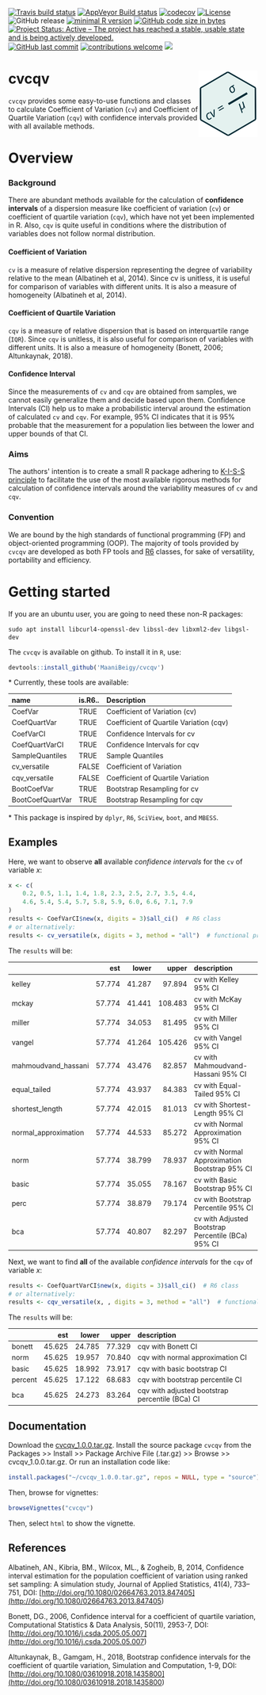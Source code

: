 [![Travis build status](https://travis-ci.org/MaaniBeigy/cvcqv.svg?branch=master)](https://travis-ci.org/MaaniBeigy/cvcqv)
[![AppVeyor Build status](https://ci.appveyor.com/api/projects/status/41rjx4g395bfdpq4?svg=true)](https://ci.appveyor.com/project/MaaniBeigy/cvcqv)
[![codecov](https://codecov.io/gh/MaaniBeigy/cvcqv/branch/master/graph/badge.svg)](https://codecov.io/gh/MaaniBeigy/cvcqv)
[![License](https://img.shields.io/badge/licence-GPL--3-blue.svg)](https://www.gnu.org/licenses/gpl-3.0.en.html)
![GitHub release](https://img.shields.io/github/release/MaaniBeigy/cvcqv)
[![minimal R version](https://img.shields.io/badge/R%3E%3D-3.1.2-6666ff.svg)](https://cran.r-project.org/)
[![GitHub code size in bytes](https://img.shields.io/github/languages/code-size/MaaniBeigy/cvcqv)](https://github.com/MaaniBeigy/cvcqv)
[![Project Status: Active – The project has reached a stable, usable state and is being actively developed.](https://www.repostatus.org/badges/latest/active.svg)](https://www.repostatus.org/#active)
[![GitHub last commit](https://img.shields.io/github/last-commit/MaaniBeigy/cvcqv)](https://github.com/MaaniBeigy/cvcqv/commits/master)
[![contributions welcome](https://img.shields.io/badge/contributions-welcome-brightgreen.svg?style=flat)](https://github.com/MaaniBeigy/cvcqv/issues)
[![](https://img.shields.io/badge/lifecycle-experimental-orange.svg)](https://www.tidyverse.org/lifecycle/#experimental)     

# cvcqv <img src="./man/figures/sticker.svg" align="right" width="120" />

`cvcqv` provides some easy-to-use functions and classes to calculate 
Coefficient of  Variation (`cv`) and Coefficient of Quartile Variation (`cqv`)
with confidence intervals provided with all available methods.

# Overview   

### Background    

There are abundant methods available for the calculation of **confidence intervals** of a dispersion measure like coefficient of variation (`cv`) or coefficient of quartile variation (`cqv`), which have not yet been implemented in R. Also, `cqv` is quite useful in conditions where the distribution of variables does not follow normal distribution.   

#### Coefficient of Variation  

`cv` is a measure of relative dispersion representing the degree of variability relative to the mean (Albatineh et al, 2014). Since cv is unitless, it is useful for comparison of variables with different units. It is also a measure of homogeneity (Albatineh et al, 2014).

#### Coefficient of Quartile Variation

`cqv` is a measure of relative dispersion  that is based on interquartile range (`IQR`). Since `cqv` is unitless, it is also useful for comparison of variables with different units. It is also a measure of homogeneity (Bonett, 2006; Altunkaynak, 2018).

#### Confidence Interval

Since the measurements of `cv` and `cqv` are obtained from samples, we 
cannot easily generalize them and decide based upon them. Confidence Intervals (CI) help us to make a probabilistic interval around the estimation of calculated `cv` and `cqv`. For example, 95% CI indicates that it is 95% probable that the measurement for a population lies between the lower and upper bounds of that CI.

### Aims    

The authors' intention is to create a small R package adhering to [K-I-S-S principle](<https://en.wikipedia.org/wiki/KISS_principle>) to facilitate the use of the most available rigorous methods for calculation of confidence intervals around the variability measures of `cv` and `cqv`.

### Convention       

We are bound by the high standards of functional programming (FP) and object-oriented programming (OOP). The majority of tools provided by `cvcqv` are developed as both FP tools and [R6](https://github.com/r-lib/R6) classes, for sake of versatility, portability and efficiency.

# Getting started    

If you are an ubuntu user, you are going to need these non-R packages:    

```linux
sudo apt install libcurl4-openssl-dev libssl-dev libxml2-dev libgsl-dev   
```   

The `cvcqv` is available on github. To install it in `R`, use:    

```r
devtools::install_github('MaaniBeigy/cvcqv')  
```

\* Currently, these tools are available:     

|name             |is.R6.. |Description                             |
|:----------------|:-------|:---------------------------------------|
|CoefVar          |TRUE    |Coefficient of Variation (cv)           |
|CoefQuartVar     |TRUE    |Coefficient of Quartile Variation (cqv) |
|CoefVarCI        |TRUE    |Confidence Intervals for cv             |
|CoefQuartVarCI   |TRUE    |Confidence Intervals for cqv            |
|SampleQuantiles  |TRUE    |Sample Quantiles                        |
|cv_versatile     |FALSE   |Coefficient of Variation                |
|cqv_versatile    |FALSE   |Coefficient of Quartile Variation       |
|BootCoefVar      |TRUE    |Bootstrap Resampling for cv             |
|BootCoefQuartVar |TRUE    |Bootstrap Resampling for cqv            |

\* This package is inspired by `dplyr`, `R6`, `SciView`, `boot`, and `MBESS`.    

## Examples    

Here, we want to observe **all** available *confidence intervals* for the `cv` 
of variable *x*:

```r
x <- c(
    0.2, 0.5, 1.1, 1.4, 1.8, 2.3, 2.5, 2.7, 3.5, 4.4,
    4.6, 5.4, 5.4, 5.7, 5.8, 5.9, 6.0, 6.6, 7.1, 7.9
)
results <- CoefVarCI$new(x, digits = 3)$all_ci()  # R6 class
# or alternatively: 
results <- cv_versatile(x, digits = 3, method = "all")  # functional programming
```

The `results` will be:    

|                     |    est|  lower|   upper|description                                        |
|:--------------------|------:|------:|-------:|:--------------------------------------------------|
|kelley               | 57.774| 41.287|  97.894|cv with Kelley 95% CI                              |
|mckay                | 57.774| 41.441| 108.483|cv with McKay 95% CI                               |
|miller               | 57.774| 34.053|  81.495|cv with Miller 95% CI                              |
|vangel               | 57.774| 41.264| 105.426|cv with Vangel 95% CI                              |
|mahmoudvand_hassani  | 57.774| 43.476|  82.857|cv with Mahmoudvand-Hassani 95% CI                 |
|equal_tailed         | 57.774| 43.937|  84.383|cv with Equal-Tailed 95% CI                        |
|shortest_length      | 57.774| 42.015|  81.013|cv with Shortest-Length 95% CI                     |
|normal_approximation | 57.774| 44.533|  85.272|cv with Normal Approximation 95% CI                |
|norm                 | 57.774| 38.799|  78.937|cv with Normal Approximation Bootstrap 95% CI      |
|basic                | 57.774| 35.055|  78.167|cv with Basic Bootstrap 95% CI                     |
|perc                 | 57.774| 38.879|  79.174|cv with Bootstrap Percentile 95% CI                |
|bca                  | 57.774| 40.807|  82.297|cv with Adjusted Bootstrap Percentile (BCa) 95% CI |

Next, we want to find **all** of the available *confidence intervals* for the `cqv` of variable *x*:  

```r
results <- CoefQuartVarCI$new(x, digits = 3)$all_ci()  # R6 class
# or alternatively:
results <- cqv_versatile(x, , digits = 3, method = "all")  # functional programming

```

The `results` will be:   

|        |    est|  lower|  upper|description                                     |
|:-------|------:|------:|------:|:-----------------------------------------------|
|bonett  | 45.625| 24.785| 77.329|cqv with Bonett CI                              |
|norm    | 45.625| 19.957| 70.840|cqv with normal approximation CI                |
|basic   | 45.625| 18.992| 73.917|cqv with basic bootstrap CI                     |
|percent | 45.625| 17.122| 68.683|cqv with bootstrap percentile CI                |
|bca     | 45.625| 24.273| 83.264|cqv with adjusted bootstrap percentile (BCa) CI |

## Documentation    

Download the [cvcqv_1.0.0.tar.gz](https://github.com/MaaniBeigy/cvcqv/raw/master/cvcqv_1.0.0.tar.gz). Install the source package `cvcqv` from the Packages >> Install >> Package Archive File (.tar.gz) >> Browse >> cvcqv_1.0.0.tar.gz. Or run an installation code like:  

```r
install.packages("~/cvcqv_1.0.0.tar.gz", repos = NULL, type = "source")
```

Then, browse for vignettes:

```r
browseVignettes("cvcqv")
```

Then, select `html` to show the vignette.

## References

Albatineh, AN., Kibria, BM., Wilcox, ML., & Zogheib, B, 2014, Confidence interval estimation for the population coefficient of variation using ranked set sampling: A simulation study, Journal of Applied Statistics, 41(4), 733–751, DOI: [http://doi.org/10.1080/02664763.2013.847405](<http://doi.org/10.1080/02664763.2013.847405>)

Bonett, DG., 2006, Confidence interval for a coefficient of quartile variation, Computational Statistics & Data Analysis, 50(11), 2953-7, DOI: [http://doi.org/10.1016/j.csda.2005.05.007](<http://doi.org/10.1016/j.csda.2005.05.007>)

Altunkaynak, B., Gamgam, H., 2018, Bootstrap confidence intervals for the coefficient of quartile variation, Simulation and Computation, 1-9, DOI: [http://doi.org/10.1080/03610918.2018.1435800](<http://doi.org/10.1080/03610918.2018.1435800>)